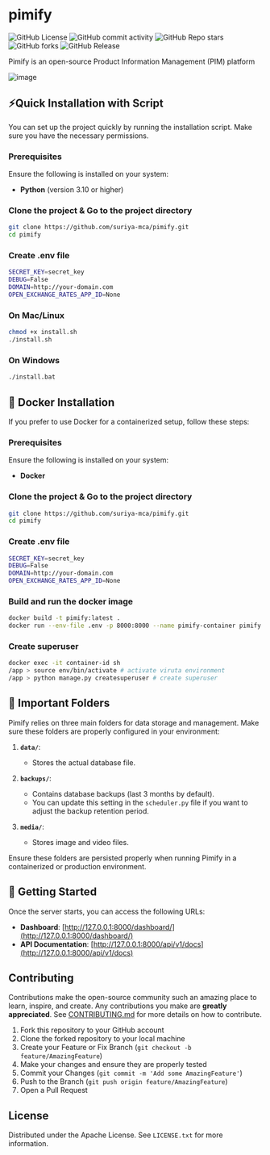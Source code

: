 # pimify
![GitHub License](https://img.shields.io/github/license/suriya-mca/pimify) ![GitHub commit activity](https://img.shields.io/github/commit-activity/t/suriya-mca/pimify) ![GitHub Repo stars](https://img.shields.io/github/stars/suriya-mca/pimify?style=flat&color=pink) ![GitHub forks](https://img.shields.io/github/forks/suriya-mca/pimify?style=flat&color=yellow) ![GitHub Release](https://img.shields.io/github/v/release/suriya-mca/pimify?color=green)

Pimify is an open-source Product Information Management (PIM) platform

![image](https://github.com/user-attachments/assets/58157365-d1ea-4aa7-8556-a717c73861c4)

## 	⚡Quick Installation with Script

You can set up the project quickly by running the installation script. Make sure you have the necessary permissions.

### Prerequisites

Ensure the following is installed on your system:

- **Python** (version 3.10 or higher)

### Clone the project & Go to the project directory

```bash
git clone https://github.com/suriya-mca/pimify.git
cd pimify
```

### Create .env file

```bash
SECRET_KEY=secret_key
DEBUG=False
DOMAIN=http://your-domain.com
OPEN_EXCHANGE_RATES_APP_ID=None
```

### On Mac/Linux

```bash
chmod +x install.sh
./install.sh
```

### On Windows

```bash
./install.bat
```

## 🐋 Docker Installation

If you prefer to use Docker for a containerized setup, follow these steps:

### Prerequisites

Ensure the following is installed on your system:

- **Docker**

### Clone the project & Go to the project directory

```bash
git clone https://github.com/suriya-mca/pimify.git
cd pimify
```

### Create .env file

```bash
SECRET_KEY=secret_key
DEBUG=False
DOMAIN=http://your-domain.com
OPEN_EXCHANGE_RATES_APP_ID=None
```

### Build and run the docker image

```bash
docker build -t pimify:latest .
docker run --env-file .env -p 8000:8000 --name pimify-container pimify:latest
```

### Create superuser
```bash
docker exec -it container-id sh
/app > source env/bin/activate # activate viruta environment
/app > python manage.py createsuperuser # create superuser
```

## 📂 Important Folders

Pimify relies on three main folders for data storage and management. Make sure these folders are properly configured in your environment:

1. **`data/`**: 
   - Stores the actual database file.

2. **`backups/`**: 
   - Contains database backups (last 3 months by default).
   - You can update this setting in the `scheduler.py` file if you want to adjust the backup retention period.

3. **`media/`**: 
   - Stores image and video files.

Ensure these folders are persisted properly when running Pimify in a containerized or production environment.

## 🚀 Getting Started

Once the server starts, you can access the following URLs:

- **Dashboard**: [http://127.0.0.1:8000/dashboard/](http://127.0.0.1:8000/dashboard/)
- **API Documentation**: [http://127.0.0.1:8000/api/v1/docs](http://127.0.0.1:8000/api/v1/docs)

## Contributing

Contributions make the open-source community such an amazing place to learn, inspire, and create. Any contributions you make are **greatly appreciated**. See [CONTRIBUTING.md](./CONTRIBUTING.md) for more details on how to contribute.

1. Fork this repository to your GitHub account
2. Clone the forked repository to your local machine
3. Create your Feature or Fix Branch (`git checkout -b feature/AmazingFeature`)
4. Make your changes and ensure they are properly tested
5. Commit your Changes (`git commit -m 'Add some AmazingFeature'`)
6. Push to the Branch (`git push origin feature/AmazingFeature`)
7. Open a Pull Request

## License

Distributed under the Apache License. See `LICENSE.txt` for more information.
